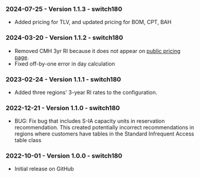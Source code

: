 ### 2024-07-25 - Version 1.1.3 - switch180
* Added pricing for TLV, and updated pricing for BOM, CPT, BAH

### 2024-03-20 - Version 1.1.2 - switch180
* Removed CMH 3yr RI because it does not appear on [public pricing page](https://aws.amazon.com/dynamodb/pricing/provisioned/).
* Fixed off-by-one error in day calculation

### 2023-02-24 - Version 1.1.1 - switch180
* Added three regions' 3-year RI rates to the configuration.

### 2022-12-21 - Version 1.1.0 - switch180
* BUG: Fix bug that includes S-IA capacity units in reservation recommendation. This created potentially incorrect recommendations in regions where customers have tables in the Standard Infrequent Access table class

### 2022-10-01 - Version 1.0.0 - switch180
* Initial release on GitHub
